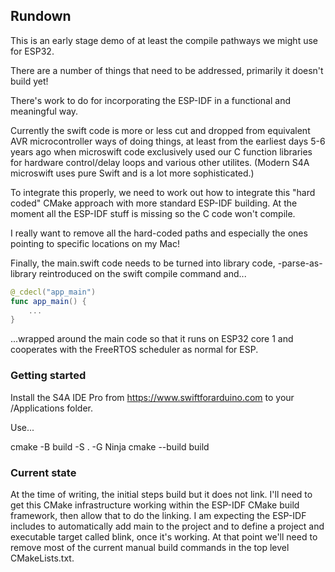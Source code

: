 ## Rundown

This is an early stage demo of at least the compile pathways we might use for ESP32.

There are a number of things that need to be addressed, primarily it doesn't build yet!

There's work to do for incorporating the ESP-IDF in a functional and meaningful way.

Currently the swift code is more or less cut and dropped from equivalent AVR microcontroller ways of doing things, at least from the earliest days 5-6 years ago when microswift code exclusively used our C function libraries for hardware control/delay loops and various other utilites. (Modern S4A microswift uses pure Swift and is a lot more sophisticated.)

To integrate this properly, we need to work out how to integrate this "hard coded" CMake approach with more standard ESP-IDF building. At the moment all the ESP-IDF stuff is missing so the C code won't compile.

I really want to remove all the hard-coded paths and especially the ones pointing to specific locations on my Mac!

Finally, the main.swift code needs to be turned into library code, -parse-as-library reintroduced on the swift compile command and...

```swift
@_cdecl("app_main")
func app_main() {
	...
}
```

...wrapped around the main code so that it runs on ESP32 core 1 and cooperates with the FreeRTOS scheduler as normal for ESP.


### Getting started

Install the S4A IDE Pro from https://www.swiftforarduino.com to your /Applications folder.

Use...

cmake -B build -S . -G Ninja
cmake --build build

### Current state

At the time of writing, the initial steps build but it does not link. I'll need to get this CMake infrastructure working within the ESP-IDF CMake build framework, then allow that to do the linking. I am expecting the ESP-IDF includes to automatically add main to the project and to define a project and executable target called blink, once it's working. At that point we'll need to remove most of the current manual build commands in the top level CMakeLists.txt.


